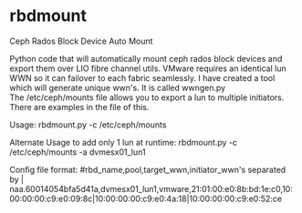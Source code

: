 rbdmount
========

Ceph Rados Block Device Auto Mount

Python code that will automatically mount ceph rados block devices and export them over LIO fibre channel utils. 
VMware requires an identical lun WWN so it can failover to each fabric seamlessly.  I have created a tool which will generate unique wwn's. It is called wwngen.py  
The /etc/ceph/mounts file allows you to export a lun to multiple initiators.  There are examples in the file of this. 

Usage: rbdmount.py -c /etc/ceph/mounts

Alternate Usage to add only 1 lun at runtime: rbdmount.py -c /etc/ceph/mounts -a dvmesx01_lun1

Config file format:
#rbd_name,pool,target_wwn,initiator_wwn's separated by | 
naa.60014054bfa5d41a,dvmesx01_lun1,vmware,21:01:00:e0:8b:bd:1e:c0,10:00:00:00:c9:e0:09:8c|10:00:00:00:c9:e0:4a:18|10:00:00:00:c9:e0:52:ce
